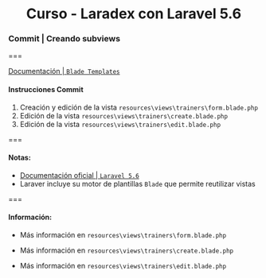 
<!-- title -->
<h1 align="center">Curso - Laradex con Laravel 5.6</h1>
<!-- end title -->

<!-- commit name -->
### Commit | __Creando subviews__
<!-- end commit name -->
===
<!-- official documentation -->
[Documentación | `Blade Templates`](https://laravel.com/docs/5.6/blade#introduction)
<!-- end official documentation -->

<!-- commit instructions -->
#### Instrucciones Commit
1. Creación y edición de la vista `resources\views\trainers\form.blade.php`
2. Edición de la vista `resources\views\trainers\create.blade.php`
2. Edición de la vista `resources\views\trainers\edit.blade.php`
<!-- end commit instructions -->
===
<!-- notes -->
#### Notas:
- [Documentación oficial | `Laravel 5.6`](https://laravel.com/docs/5.6)
- Laraver incluye su motor de plantillas `Blade` que permite reutilizar vistas
<!-- end notes -->
===
<!-- information -->
#### Información:
- Más información en `resources\views\trainers\form.blade.php`

- Más información en `resources\views\trainers\create.blade.php`

- Más información en `resources\views\trainers\edit.blade.php`
<!-- end information -->
